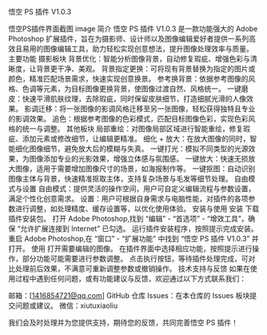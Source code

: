 悟空 PS 插件 V1.0.3

悟空PS插件界面截图
image
简介
悟空 PS 插件 V1.0.3 是一款功能强大的 Adobe Photoshop 扩展插件，旨在为摄影师、设计师以及图像编辑爱好者提供一系列高效且易用的图像编辑工具，助力轻松实现创意想法，提升图像处理效率与质量。
主要功能
摄影板块
背景优化：智能分析图像背景，自动修复瑕疵、增强色彩与清晰度，让背景更干净、美观。
背景指定更换：可将现有背景替换为指定的图片或颜色，精准匹配场景需求，快速实现创意换景。
参考换背景：依据参考图像的风格、色调等元素，为目标图像更换背景，使图像过渡自然、风格统一。
一键磨皮：快速平滑肌肤纹理，去除瑕疵，同时保留皮肤细节，打造细腻光滑的人像效果。
影调迁移：将一张图像的影调风格迁移至另一张图像，轻松获得独特且专业的影调效果。
追色：根据参考图像的色彩模式，匹配目标图像色彩，实现色彩风格的统一与调整。
其他板块
局部重绘：对图像局部区域进行智能重绘，修复瑕疵、添加元素或修改细节，让编辑更精准。
细化 + 放大：在放大图像的同时，智能细化图像细节，避免放大后的模糊与失真。
一键打光：模拟不同类型的光源效果，为图像添加专业的光影效果，增强立体感与氛围感。
一键放大：快速无损放大图像，适用于需要增加图像尺寸的场景，如海报制作等。
一键抠图：自动识别图像主体与背景，快速精准抠取主体，支持复杂场景与毛发等细节处理。
自由模式与设置
自由模式：提供灵活的操作空间，用户可自定义编辑流程与参数设置，满足个性化创意需求。
设置：用户可根据自身需求与电脑性能，对插件的各项参数进行调整，如处理精度、缓存设置等，以优化使用体验。
安装与使用
安装
下载插件安装包。
打开 Adobe Photoshop,找到 “编辑” - “首选项” - “增效工具”，确保 “允许扩展连接到 Internet” 已勾选。
运行插件安装程序，按照提示完成安装。
重启 Adobe Photoshop,在 “窗口” - “扩展功能” 中找到 “悟空 PS 插件 V1.0.3” 并打开。
使用
打开需要编辑的图像。
在插件界面中选择相应功能，按照提示进行操作，部分功能可能需要进行参数调整。
点击执行按钮，等待插件处理完成，可对比处理前后效果，不满意可重新调整参数或撤销操作。
技术支持与反馈
如果在使用过程中遇到任何问题，或有功能建议与反馈，欢迎通过以下方式联系我们：

邮箱：[1416854721@qq.com]
GitHub 仓库 Issues：在本仓库的 Issues 板块提交问题或建议。
微信：xiutuxiaoliu

我们会及时处理并为您提供支持，期待您的反馈，共同完善悟空 PS 插件！